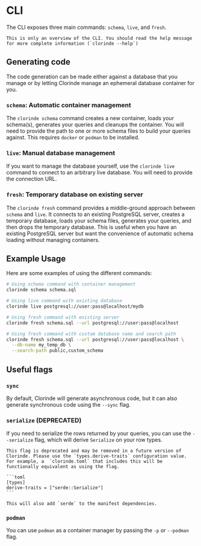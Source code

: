# CLI
The CLI exposes three main commands: `schema`, `live`, and `fresh`.

```admonish note
This is only an overview of the CLI. You should read the help message for more complete information (`clorinde --help`)
```

## Generating code
The code generation can be made either against a database that you manage or by letting Clorinde manage an ephemeral database container for you.

### `schema`: Automatic container management
The `clorinde schema` command creates a new container, loads your schema(s), generates your queries and cleanups the container. You will need to provide the path to one or more schema files to build your queries against. This requires `docker` or `podman` to be installed.

### `live`: Manual database management
If you want to manage the database yourself, use the `clorinde live` command to connect to an arbitrary live database. You will need to provide the connection URL.

### `fresh`: Temporary database on existing server
The `clorinde fresh` command provides a middle-ground approach between `schema` and `live`. It connects to an existing PostgreSQL server, creates a temporary database, loads your schema files, generates your queries, and then drops the temporary database. This is useful when you have an existing PostgreSQL server but want the convenience of automatic schema loading without managing containers.

## Example Usage

Here are some examples of using the different commands:

```bash
# Using schema command with container management
clorinde schema schema.sql

# Using live command with existing database
clorinde live postgresql://user:pass@localhost/mydb

# Using fresh command with existing server
clorinde fresh schema.sql --url postgresql://user:pass@localhost

# Using fresh command with custom database name and search path
clorinde fresh schema.sql --url postgresql://user:pass@localhost \
  --db-name my_temp_db \
  --search-path public,custom_schema
```

## Useful flags
### `sync`
By default, Clorinde will generate asynchronous code, but it can also generate synchronous code using the `--sync` flag.

### `serialize` (DEPRECATED)
If you need to serialize the rows returned by your queries, you can use the `--serialize` flag, which will derive `Serialize` on your row types.

~~~admonish warning
This flag is deprecated and may be removed in a future version of Clorinde. Please use the `types.derive-traits` configuration value. For example, a  `clorinde.toml` that includes this will be functionally equivalent as using the flag.

```toml
[types]
derive-traits = ["serde::Serialize"]
```

This will also add `serde` to the manifest dependencies.
~~~

### `podman`
You can use `podman` as a container manager by passing the `-p` or `--podman` flag.
